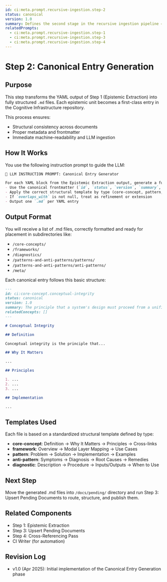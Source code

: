 ```yaml
---
id: ci:meta.prompt.recursive-ingestion.step-2
status: canonical
version: 1.0
summary: Defines the second stage in the recursive ingestion pipeline — transforming extracted epistemic units into structured canonical Markdown entries.
relatedPrompts:
  - ci:meta.prompt.recursive-ingestion.step-1
  - ci:meta.prompt.recursive-ingestion.step-3
  - ci:meta.prompt.recursive-ingestion.step-4
---
```


# Step 2: Canonical Entry Generation

## Purpose

This step transforms the YAML output of Step 1 (Epistemic Extraction) into fully structured `.md` files. Each epistemic unit becomes a first-class entry in the Cognitive Infrastructure repository.

This process ensures:
- Structural consistency across documents
- Proper metadata and frontmatter
- Immediate machine-readability and LLM ingestion

## How It Works

You use the following instruction prompt to guide the LLM:

```markdown
🔁 LLM INSTRUCTION PROMPT: Canonical Entry Generator

For each YAML block from the Epistemic Extraction output, generate a fully-structured Markdown file:
- Use the canonical frontmatter (`id`, `status`, `version`, `summary`, etc.)
- Apply the correct structural template by type (core-concept, pattern, framework, etc.)
- If `overlaps_with` is not null, treat as refinement or extension
- Output one `.md` per YAML entry
```

## Output Format

You will receive a list of .md files, correctly formatted and ready for placement in subdirectories like:
- `/core-concepts/`
- `/frameworks/`
- `/diagnostics/`
- `/patterns-and-anti-patterns/patterns/`
- `/patterns-and-anti-patterns/anti-patterns/`
- `/meta/`

Each canonical entry follows this basic structure:

```markdown
---
id: ci:core-concept.conceptual-integrity
status: canonical
version: 1.0
summary: The principle that a system's design must proceed from a unified, coherent conceptual framework.
relatedConcepts: []
---

# Conceptual Integrity

## Definition

Conceptual integrity is the principle that...

## Why It Matters

...

## Principles

1. ...
2. ...
3. ...

## Implementation

...
```

## Templates Used

Each file is based on a standardized structural template defined by type:
- **core-concept**: Definition → Why It Matters → Principles → Cross-links
- **framework**: Overview → Modal Layer Mapping → Use Cases
- **pattern**: Problem → Solution → Implementation → Examples
- **anti-pattern**: Symptoms → Diagnosis → Root Causes → Remedies
- **diagnostic**: Description → Procedure → Inputs/Outputs → When to Use

## Next Step

Move the generated .md files into `/docs/pending/` directory and run Step 3: Upsert Pending Documents to route, structure, and publish them.

## Related Components

- Step 1: Epistemic Extraction
- Step 3: Upsert Pending Documents 
- Step 4: Cross-Referencing Pass
- CI Writer (for automation)

## Revision Log

- v1.0 (Apr 2025): Initial implementation of the Canonical Entry Generation phase 